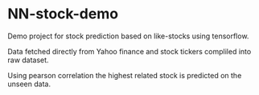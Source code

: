# NN-stock-demo

Demo project for stock prediction based on like-stocks using tensorflow.

Data fetched directly from Yahoo finance and stock tickers compliled into raw dataset.

Using pearson correlation the highest related stock is predicted on the unseen data.
